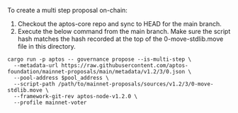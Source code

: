 To create a multi step proposal on-chain:

1. Checkout the aptos-core repo and sync to HEAD for the main branch.
2. Execute the below command from the main branch. Make sure the script hash matches the hash recorded at the top of the 0-move-stdlib.move file in this directory.
```
cargo run -p aptos -- governance propose --is-multi-step \
  --metadata-url https://raw.githubusercontent.com/aptos-foundation/mainnet-proposals/main/metadata/v1.2/3/0.json \
  --pool-address $pool_address \
  --script-path /path/to/mainnet-proposals/sources/v1.2/3/0-move-stdlib.move \
  --framework-git-rev aptos-node-v1.2.0 \
  --profile mainnet-voter
```
